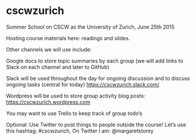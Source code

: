 # cscwzurich
Summer School on CSCW as the University of Zurich, June 25th 2015

Hosting course materials here: readings and slides. 

Other channels we will use include:

Google docs to store topic summaries by each group (we will add links to Slack on each channel and later to GitHub)

Slack will be used throughout the day for ongoing discussion and to discuss ongoing tasks (central for today)
https://cscwzurich.slack.com/ 

Wordpress will be used to store group activity blog posts: 
https://cscwzurich.wordpress.com 

You may want to use Trello to keep track of group todo’s

Optional: Use Twitter to post things to people outside the course!  Let’s use this hashtag: #cscwzurich, 
On Twitter I am: @margaretstorey

